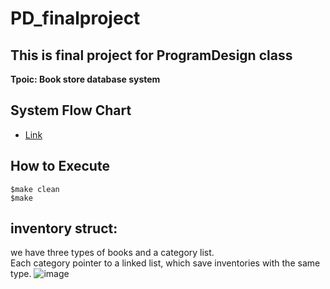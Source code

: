 # PD_finalproject
## This is final project for ProgramDesign class
**Tpoic: Book store database system**

## System Flow Chart
* [Link](https://whimsical.com/programdesignfinalproject-SigUNrBRUwyZ3E698HmoHf)

## How to Execute
```
$make clean
$make
```
## inventory struct:
we have three types of books and a category list.<br>Each category pointer to a linked list, which save inventories with the same type.
![image](https://user-images.githubusercontent.com/57096811/173064830-e6871b46-88cb-4c73-b1be-1e14fe2857d7.png)
